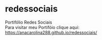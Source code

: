 # redessociais
Portifólio Redes Sociais  
Para visitar meu Portifóio clique aqui: https://anacarolina288.github.io/redessociais/

